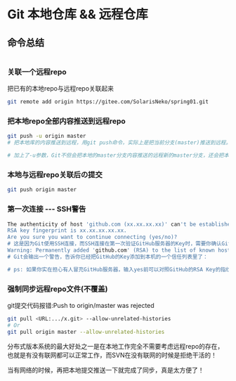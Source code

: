 # Git 本地仓库 && 远程仓库



## 命令总结

```sh

```





### 关联一个远程repo

把已有的本地repo与远程repo关联起来

```sh
git remote add origin https://gitee.com/SolarisNeko/spring01.git
```



### 把本地repo全部内容推送到远程repo

```sh
git push -u origin master
# 把本地库的内容推送到远程，用git push命令，实际上是把当前分支(master)推送到远程。

# 加上了-u参数，Git不但会把本地的master分支内容推送的远程新的master分支，还会把本地的master分支和远程的master分支关联起来，在以后的推送或者拉取时就可以简化命令。
```



### 本地与远程repo关联后の提交

```sh
git push origin master
```



### 第一次连接 --- SSH警告

```sh
The authenticity of host 'github.com (xx.xx.xx.xx)' can't be established.
RSA key fingerprint is xx.xx.xx.xx.xx.
Are you sure you want to continue connecting (yes/no)?
# 这是因为Git使用SSH连接，而SSH连接在第一次验证GitHub服务器的Key时，需要你确认GitHub的Key的指纹信息是否真的来自GitHub的服务器，输入yes回车即可。
Warning: Permanently added 'github.com' (RSA) to the list of known hosts.
# Git会输出一个警告，告诉你已经把GitHub的Key添加到本机的一个信任列表里了：

# ps: 如果你实在担心有人冒充GitHub服务器，输入yes前可以对照GitHub的RSA Key的指纹信息是否与SSH连接给出的一致。
```



### 强制同步远程repo文件(不覆盖)

git提交代码报错:Push to origin/master was rejected

```sh
git pull <URL:.../x.git> --allow-unrelated-histories
# Or
git pull origin master --allow-unrelated-histories
```



分布式版本系统的最大好处之一是在本地工作完全不需要考虑远程repo的存在，也就是有没有联网都可以正常工作，而SVN在没有联网的时候是拒绝干活的！

当有网络的时候，再把本地提交推送一下就完成了同步，真是太方便了！
